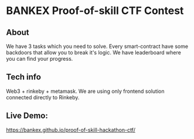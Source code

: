 # BANKEX Proof-of-skill CTF Contest

## About 
We have 3 tasks which you need to solve. Every smart-contract have some backdoors that allow you to break it's logic.
We have leaderboard where you can find your progress.

## Tech info
Web3 + rinkeby + metamask. 
We are using only frontend solution connected directly to Rinkeby. 


## Live Demo:
https://bankex.github.io/proof-of-skill-hackathon-ctf/
